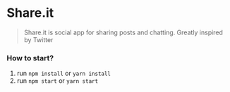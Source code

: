 # Share.it
> Share.it is social app for sharing posts and chatting. Greatly inspired by Twitter


### How to start?
1. run `npm install` or `yarn install`
2. run `npm start` or `yarn start`
